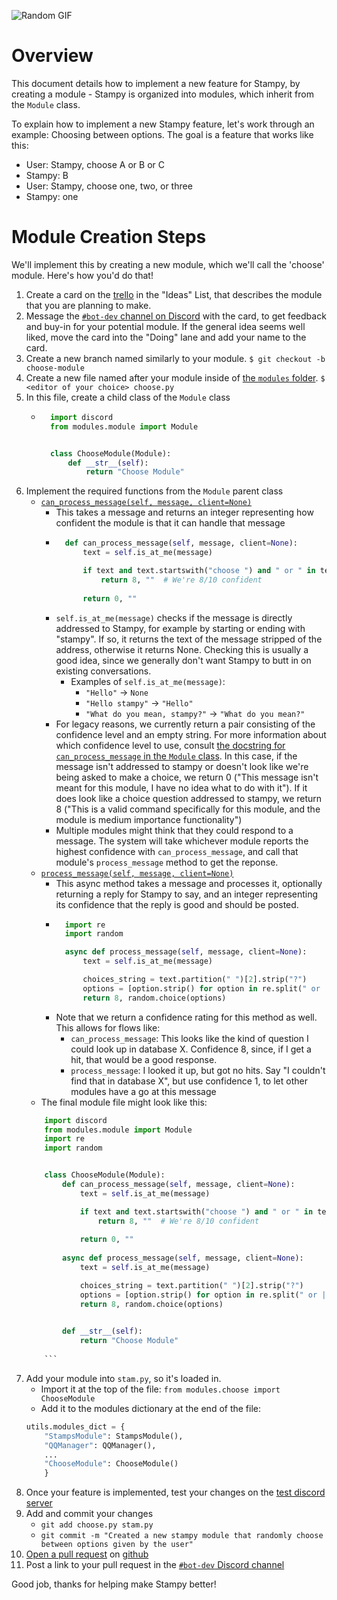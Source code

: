 ![Random GIF](https://media.giphy.com/media/ZVik7pBtu9dNS/giphy.gif)
# Overview

This document details how to implement a new feature for Stampy, by creating a module - Stampy is organized into modules, which inherit from the `Module` class.

To explain how to implement a new Stampy feature, let's work through an example: Choosing between options. The goal is a feature that works like this:

- User: Stampy, choose A or B or C  
- Stampy: B  
- User: Stampy, choose one, two, or three  
- Stampy: one  

# Module Creation Steps
We'll implement this by creating a new module, which we'll call the 'choose' module. Here's how you'd do that!

1. Create a card on the [trello](https://trello.com/b/LBmYgkes/stampy) in the "Ideas" List, that describes the module that you are planning to make.
1. Message the [`#bot-dev` channel on Discord](https://discord.com/channels/677546901339504640/758062805810282526) with the card, to get feedback and buy-in for your potential module. If the general idea seems well liked, move the card into the "Doing" lane and add your name to the card.
1. Create a new branch named similarly to your module. `$ git checkout -b choose-module`
1. Create a new file named after your module inside of [the `modules` folder](https://github.com/robertskmiles/stampy/tree/master/modules). `$ <editor of your choice> choose.py`
1. In this file, create a child class of the `Module` class
    - ```python
        import discord
        from modules.module import Module


        class ChooseModule(Module):
            def __str__(self):
                return "Choose Module"
        ```
1. Implement the required functions from the `Module` parent class
    - [`can_process_message(self, message, client=None)`](https://github.com/robertskmiles/stampy/blob/master/modules/module.py#L17)
        - This takes a message and returns an integer representing how confident the module is that it can handle that message
        - ```python
            def can_process_message(self, message, client=None):
                text = self.is_at_me(message)

                if text and text.startswith("choose ") and " or " in text:
                    return 8, ""  # We're 8/10 confident
                
                return 0, ""
            ```
        - `self.is_at_me(message)` checks if the message is directly addressed to Stampy, for example by starting or ending with "stampy". If so, it returns the text of the message stripped of the address, otherwise it returns None. Checking this is usually a good idea, since we generally don't want Stampy to butt in on existing conversations.
            - Examples of `self.is_at_me(message)`:
              -  `"Hello"` -> `None`
              -  `"Hello stampy"` -> `"Hello"`
              -  `"What do you mean, stampy?"` -> `"What do you mean?"`
        - For legacy reasons, we currently return a pair consisting of the confidence level and an empty string. For more information about which confidence level to use, consult [the docstring for `can_process_message` in the `Module` class](https://github.com/robertskmiles/stampy/blob/master/modules/module.py#L27-L39). In this case, if the message isn't addressed to stampy or doesn't look like we're being asked to make a choice, we return 0 ("This message isn't meant for this module, I have no idea what to do with it"). If it does look like a choice question addressed to stampy, we return 8 ("This is a valid command specifically for this module, and the module is medium importance functionality")
        - Multiple modules might think that they could respond to a message. The system will take whichever module reports the highest confidence with `can_process_message`, and call that module's `process_message` method to get the reponse.
    - [`process_message(self, message, client=None)`](https://github.com/robertskmiles/stampy/blob/master/modules/module.py#L46)
        - This async method takes a message and processes it, optionally returning a reply for Stampy to say, and an integer representing its confidence that the reply is good and should be posted.
        - ```python
            import re
            import random

            async def process_message(self, message, client=None):
                text = self.is_at_me(message)

                choices_string = text.partition(" ")[2].strip("?")
                options = [option.strip() for option in re.split(" or |,", choices_string) if option.strip()]
                return 8, random.choice(options)
            ```
        - Note that we return a confidence rating for this method as well. This allows for flows like:
            - `can_process_message`: This looks like the kind of question I could look up in database X. Confidence 8, since, if I get a hit, that would be a good response.
            - `process_message`: I looked it up, but got no hits. Say "I couldn't find that in database X", but use confidence 1, to let other modules have a go at this message
    - The final module file might look like this:
    ```python
        import discord
        from modules.module import Module
        import re
        import random


        class ChooseModule(Module):
            def can_process_message(self, message, client=None):
                text = self.is_at_me(message)

                if text and text.startswith("choose ") and " or " in text:
                    return 8, ""  # We're 8/10 confident
                
                return 0, ""
                
            async def process_message(self, message, client=None):
                text = self.is_at_me(message)

                choices_string = text.partition(" ")[2].strip("?")
                options = [option.strip() for option in re.split(" or |,", choices_string) if option.strip()]
                return 8, random.choice(options)
                

            def __str__(self):
                return "Choose Module"
                
        ```
1. Add your module into `stam.py`, so it's loaded in.
    - Import it at the top of the file: `from modules.choose import ChooseModule`
    - Add it to the modules dictionary at the end of the file:
    ```python
    utils.modules_dict = {
        "StampsModule": StampsModule(),
        "QQManager": QQManager(),
        ...
        "ChooseModule": ChooseModule()
        }
    ```
1. Once your feature is implemented, test your changes on the [test discord server](https://discord.com/channels/783123903382814720/783123903382814723)
1. Add and commit your changes
    - `git add choose.py stam.py`
    - `git commit -m "Created a new stampy module that randomly choose between options given by the user"`
1. [Open a pull request](https://docs.github.com/en/github/collaborating-with-issues-and-pull-requests/creating-a-pull-request) on [github](https://github.com/robertskmiles/stampy/pulls)
1. Post a link to your pull request in the [`#bot-dev` Discord channel](https://discord.com/channels/677546901339504640/758062805810282526)

Good job, thanks for helping make Stampy better!
